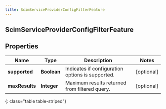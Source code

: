 ```yaml
---
title: ScimServiceProviderConfigFilterFeature
---
```

## ScimServiceProviderConfigFilterFeature


## Properties

| Name | Type | Description | Notes |
| ------------ | ------------- | ------------- | ------------- |
| **supported** | **Boolean** | Indicates if configuration options is supported. |  [optional] |
| **maxResults** | **Integer** | Maximum results returned from filtered query. |  [optional] |
{: class="table table-striped"}



